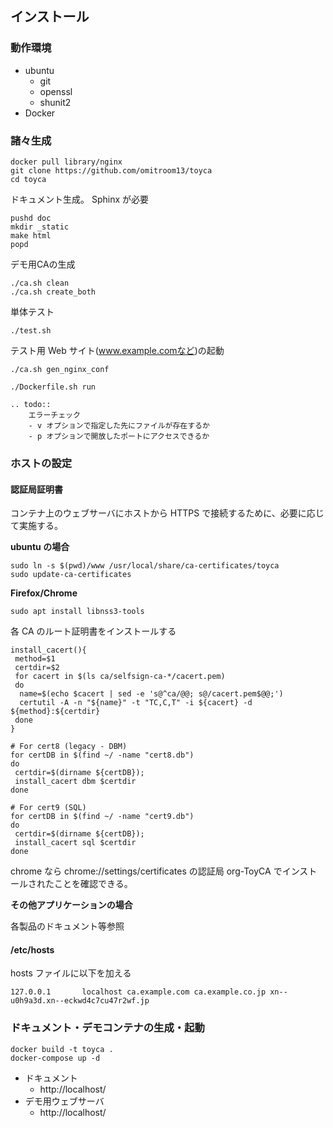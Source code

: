 ## インストール

### 動作環境

- ubuntu
  - git
  - openssl
  - shunit2
- Docker

### 諸々生成

```
docker pull library/nginx
git clone https://github.com/omitroom13/toyca
cd toyca
```

ドキュメント生成。 Sphinx が必要

```
pushd doc
mkdir _static
make html
popd
```

デモ用CAの生成

```
./ca.sh clean
./ca.sh create_both
```

単体テスト

```
./test.sh
```

テスト用 Web サイト(www.example.comなど)の起動

```
./ca.sh gen_nginx_conf
```

```
./Dockerfile.sh run
```

```eval_rst
.. todo::
	エラーチェック
	- v オプションで指定した先にファイルが存在するか
	- p オプションで開放したポートにアクセスできるか
```

### ホストの設定

#### 認証局証明書

コンテナ上のウェブサーバにホストから HTTPS で接続するために、必要に応じて実施する。

**ubuntu の場合**

```
sudo ln -s $(pwd)/www /usr/local/share/ca-certificates/toyca
sudo update-ca-certificates
```

**Firefox/Chrome**

```
sudo apt install libnss3-tools
```

各 CA のルート証明書をインストールする

```
install_cacert(){
 method=$1
 certdir=$2
 for cacert in $(ls ca/selfsign-ca-*/cacert.pem)
 do
  name=$(echo $cacert | sed -e 's@^ca/@@; s@/cacert.pem$@@;')
  certutil -A -n "${name}" -t "TC,C,T" -i ${cacert} -d ${method}:${certdir}
 done
}

# For cert8 (legacy - DBM)
for certDB in $(find ~/ -name "cert8.db")
do
 certdir=$(dirname ${certDB});
 install_cacert dbm $certdir
done

# For cert9 (SQL)
for certDB in $(find ~/ -name "cert9.db")
do
 certdir=$(dirname ${certDB});
 install_cacert sql $certdir
done
```

chrome なら chrome://settings/certificates の認証局 org-ToyCA でインストールされたことを確認できる。

**その他アプリケーションの場合**

各製品のドキュメント等参照

#### /etc/hosts

hosts ファイルに以下を加える

```
127.0.0.1       localhost ca.example.com ca.example.co.jp xn--u0h9a3d.xn--eckwd4c7cu47r2wf.jp
```

### ドキュメント・デモコンテナの生成・起動

```
docker build -t toyca .
docker-compose up -d
```

- ドキュメント
  - http://localhost/
- デモ用ウェブサーバ
  - http://localhost/
